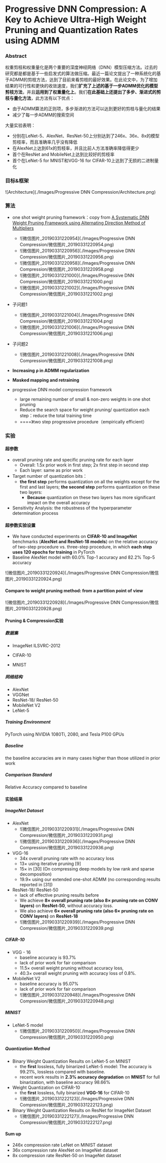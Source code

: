 



# Progressive DNN Compression: A Key to Achieve Ultra-High Weight Pruning and Quantization Rates using ADMM 

### Abstract

权重剪枝和权重量化是两个重要的深度神经网络（DNN）模型压缩方法。过去的研究都是都是基于一些启发式的算法做压缩。最近一篇论文提出了一种系统化的基于ADMM的剪枝方法，达到了目前来看剪枝的最好效果。在此论文中，为了增加结果的可行性和更快的收敛速度，我们**扩充了上述的基于一步ADMM优化的模型剪枝方法**，并且**运用到了权重量化上**。我们**在此基础上还提出了多步、渐进式的剪枝与量化方法**，此方法有以下优点：

- 由于ADMM算法的正则项，多步渐进的方法可以达到更好的剪枝与量化的结果
- 减少了每一步ADMM的搜索空间

大量实验表明：

- 分别在LeNet-5、AlexNet、ResNet-50上分别达到了246x、36x、8x的模型剪枝率，而且准确率几乎没有降低
- 在AlexNet上达到61x的剪枝率，并且比前人方法准确率降低得更少
- 首个在ResNet and MobileNet上达到比较好的剪枝率
- 首个在LeNet-5 for MNIST和VGG-16 for CIFAR-10上达到了无损的二进制量化

### 目标&框架

![Architecture](./Images/Progressive DNN Compression/Architecture.png)

### 算法

- one shot weight pruning framework：copy from [A Systematic DNN Weight Pruning Framework
  using Alternating Direction Method of Multipliers](<https://arxiv.org/pdf/1804.03294.pdf>)
  - ![微信图片_20190331220954](./Images/Progressive DNN Compression/微信图片_20190331220954.png)
  - ![微信图片_20190331220956](./Images/Progressive DNN Compression/微信图片_20190331220956.png)
  - ![微信图片_20190331220958](./Images/Progressive DNN Compression/微信图片_20190331220958.png)
  - ![微信图片_20190331221000](./Images/Progressive DNN Compression/微信图片_20190331221000.png)
  - ![微信图片_20190331221002](./Images/Progressive DNN Compression/微信图片_20190331221002.png)
- 子问题1
  - ![微信图片_20190331221004](./Images/Progressive DNN Compression/微信图片_20190331221004.png)
  - ![微信图片_20190331221006](./Images/Progressive DNN Compression/微信图片_20190331221006.png)
- 子问题2
  - ![微信图片_20190331221008](./Images/Progressive DNN Compression/微信图片_20190331221008.png)
- **Increasing ρ in ADMM regularization** 
- **Masked mapping and retraining** 

- progressive DNN model compression framework
  - large remaining number of small & non-zero weights in one shot pruning
  - Reduce the search space for weight pruning/ quantization each step：reduce the total training time
  - ====》two step progressive procedure（empirically efficient）

### 实验

#### 超参数

- overall pruning rate and specific pruning rate for each layer 
  - Overall: 1.5x prior work in first step; 2x first step in second step
  - Each layer: same as prior work
- Target number of quantization bits：
  - **the first step** performs quantization on all the weights except for the first and last layers; **the second step** performs quantization on these two layers: 
    - **Because** quantization on these two layers has more significant impact on the overall accuracy
- Sensitivity Analysis: the robustness of the hyperparameter determination process 

#### 超参数实验设置

- We have conducted experiments on **CIFAR-10 and ImageNet** benchmarks (**AlexNet and ResNet-18 models**) on the relative accuracy of two-step procedure vs. three-step procedure, in which **each step uses 120 epochs for training** in PyTorch 
- Baseline AlexNet model with 60.0% Top-1 accuracy and 82.2% Top-5 accuracy 

![微信图片_20190331220924](./Images/Progressive DNN Compression/微信图片_20190331220924.png)

#### Compare to weight pruning method: from a partition point of view

![微信图片_20190331220928](./Images/Progressive DNN Compression/微信图片_20190331220928.png)

#### Pruning & Compression实验

##### 数据集

- ImageNet ILSVRC-2012

- CIFAR-10
- MNIST 

##### 网络结构

- AlexNet
- VGGNet
- ResNet-18/ ResNet-50
- MobileNet V2
- LeNet-5

##### Training Environment

PyTorch using NVIDIA 1080Ti, 2080, and Tesla P100 GPUs 

##### Baseline

the baseline accuracies are in many cases higher than those utilized in prior work 

##### Comparison Standard

Relative Accuracy compared to baseline

#### 实验结果

##### ImageNet Dataset

- AlexNet
  - ![微信图片_20190331220931](./Images/Progressive DNN Compression/微信图片_20190331220931.png)
  - ![微信图片_20190331220936](./Images/Progressive DNN Compression/微信图片_20190331220936.png)
- VGG-16
  - 34x overall pruning rate with no accuracy loss
  - 13× using iterative pruning [9]
  - 15× in [30] (On compressing deep models by low rank and sparse decomposition)
  - 19.9× using our extended one-shot ADMM (no corresponding results reported in [31]) 
- ResNet-18/ ResNet-50
  - lack of effective pruning results before
  - We achieve **8× overall pruning rate (also 8× pruning rate on CONV layers)** on **ResNet-50**, without accuracy loss. 
  - We also achieve **6× overall pruning rate (also 6× pruning rate on CONV layers)** on **ResNet-18** 
  - ![微信图片_20190331220939](./Images/Progressive DNN Compression/微信图片_20190331220939.png)

##### CIFAR-10

- VGG - 16
  - baseline accuracy is 93.7% 
  - lack of prior work for fair comparison
  - 11.5× overall weight pruning without accuracy loss, 
  - 40.3× overall weight pruning with accuracy loss of 0.8%. 
- MobileNet V2
  - baseline accuracy is 95.07% 
  - lack of prior work for fair comparison 
  - ![微信图片_20190331220948](./Images/Progressive DNN Compression/微信图片_20190331220948.png)

##### MINIST

- LeNet-5 model 
  - ![微信图片_20190331220950](./Images/Progressive DNN Compression/微信图片_20190331220950.png)

##### Quantization Method

- Binary Weight Quantization Results on LeNet-5 on MINIST
  - the **first** lossless, fully binarized LeNet-5 model: The accuracy is 99.21%, lossless compared with baseline. 
  - recent work results in **2.3% accuracy degradation** on **MNIST** for full binarization, with
    baseline accuracy 98.66% 
- Weight Quantization on CIFAR-10 
  - the **first** lossless, fully binarized **VGG-16** for CIFAR-10 
  - ![微信图片_20190331222123](./Images/Progressive DNN Compression/微信图片_20190331222123.png)
- Binary Weight Quantization Results on ResNet for ImageNet Dataset 
  - ![微信图片_20190331222127](./Images/Progressive DNN Compression/微信图片_20190331222127.png)

#### Sum up

- 246x compression rate LeNet on MINIST dataset
- 36x compression rate AlexNet on ImageNet dataset
- 8x compression rate ResNet-50 on ImageNet dataset

